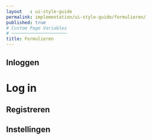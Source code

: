 ```yaml
---
layout   : ui-style-guide
permalink: implementation/ui-style-guide/formulieren/
published: true
# Custom Page Variables
# ─────────────────────
title: Formulieren
---
```


<h2>Inloggen</h2>

<form>
<h1>Log in</h1>
</form>

<h2>Registreren</h2>

<form></form>

<h2>Instellingen</h2>

<form></form>



